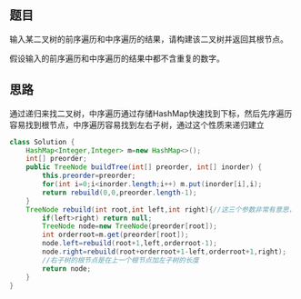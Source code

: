 ## 题目

输入某二叉树的前序遍历和中序遍历的结果，请构建该二叉树并返回其根节点。

假设输入的前序遍历和中序遍历的结果中都不含重复的数字。

## 思路

通过递归来找二叉树，中序遍历通过存储HashMap快速找到下标，然后先序遍历容易找到根节点，中序遍历容易找到左右子树，通过这个性质来递归建立

```java
class Solution {
    HashMap<Integer,Integer> m=new HashMap<>();
    int[] preorder;
    public TreeNode buildTree(int[] preorder, int[] inorder) {
        this.preorder=preorder;
        for(int i=0;i<inorder.length;i++) m.put(inorder[i],i);
        return rebuild(0,0,preorder.length-1);
    }
    TreeNode rebuild(int root,int left,int right){//这三个参数非常有意思，root是根节点在先序遍历中的位置，left是在中序遍历中左子树起点的位置，right是在中序遍历中右子树终点的位置,如何记忆这三个参数是指什么呢，可以这么思考，先序遍历知道根节点，所以root是指先序中的根节点；中序遍历知道左子树起点和右子树起点，所以left和right是中序中的左起点和右起点
        if(left>right) return null;
        TreeNode node=new TreeNode(preorder[root]);
        int orderroot=m.get(preorder[root]);
        node.left=rebuild(root+1,left,orderroot-1);
        node.right=rebuild(root+orderroot+1-left,orderroot+1,right);
        //右子树的根节点是在上一个根节点加左子树的长度
        return node;
    }
}
```

